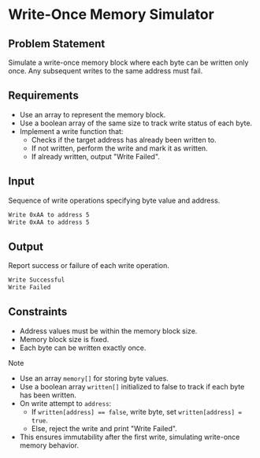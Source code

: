 # Write-Once Memory Simulator

## Problem Statement

Simulate a write-once memory block where each byte can be written only once. Any subsequent writes to the same address must fail.

## Requirements

- Use an array to represent the memory block.
- Use a boolean array of the same size to track write status of each byte.
- Implement a write function that:
  - Checks if the target address has already been written to.
  - If not written, perform the write and mark it as written.
  - If already written, output "Write Failed".

## Input

Sequence of write operations specifying byte value and address.

```bash
Write 0xAA to address 5
Write 0xAA to address 5
```

## Output

Report success or failure of each write operation.

```bash
Write Successful
Write Failed
```

## Constraints

- Address values must be within the memory block size.
- Memory block size is fixed.
- Each byte can be written exactly once.

> [!NOTE]
>
> - Use an array `memory[]` for storing byte values.
> - Use a boolean array `written[]` initialized to false to track if each byte has been written.
> - On write attempt to `address`:
>   - If `written[address] == false`, write byte, set `written[address] = true`.
>   - Else, reject the write and print "Write Failed".
> - This ensures immutability after the first write, simulating write-once memory behavior.
